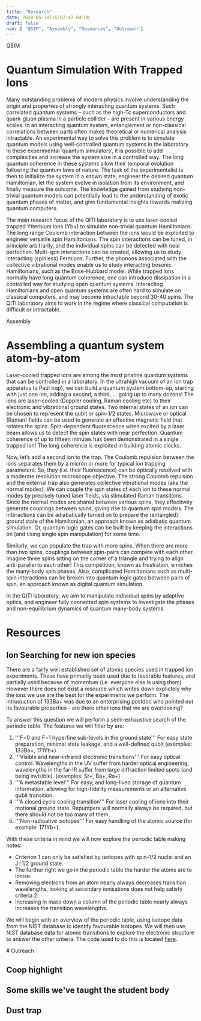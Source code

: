 ```yaml
---
title: "Research"
date: 2020-05-10T15:07:47-04:00
draft: false
nav: [ "QSIM", "Assembly", "Resources", "Outreach"]
---
```

<a id="#QSIM">QSIM</a>

# Quantum Simulation With Trapped Ions
Many outstanding problems of modern physics involve understanding the origin and properties of strongly interacting quantum systems. Such correlated quantum systems – such as the high-Tc superconductors and quark-gluon plasma in a particle collider –  are present in various energy scales. In an interacting quantum system, entanglement or non-classical correlations between parts often makes theoretical or numerical analysis intractable. An experimental way to solve this problem is to simulate quantum models using well-controlled quantum systems in the laboratory. In these experimental ‘quantum simulators’, it is possible to add complexities and increase the system size in a controlled way. The long quantum coherence in these systems allow their temporal evolution following the quantum laws of nature. The task of the experimentalist is then to initialize the system in a known state, engineer the desired quantum Hamiltonian, let the system evolve in isolation from its environment, and finally measure the outcome. The knowledge gained from studying non-trivial quantum models can potentially lead to the understanding of exotic quantum phases of matter, and give fundamental insights towards realizing quantum computers.

The main research focus of the QITI laboratory is to use laser-cooled trapped Ytterbium ions (Yb+) to simulate non-trivial quantum Hamiltonians. The long range Coulomb interaction between the ions would be exploited to engineer versatile spin Hamiltonians. The spin interactions can be tuned, in principle arbitrarily, and the individual spins can be detected with near perfection. Multi-spin interactions can be created, allowing us to study interacting (spinless) Fermions. Further, the phonons associated with the collective vibrational modes enable us to study interacting bosonic Hamiltonians, such as the Bose-Hubbard model. While trapped ions normally have long quantum coherence, one can introduce dissipation in a controlled way for studying open quantum systems. Interacting Hamiltonians and open quantum systems are often hard to simulate on classical computers, and may become intractable beyond 30-40 spins. The QITI laboratory aims to work in the regime where classical computation is difficult or intractable.

<a ref="/#Assembly">Assembly</a>

# Assembling a quantum system atom-by-atom
Laser-cooled trapped ions are among the most pristine quantum systems that can be controlled in a laboratory. In the ultrahigh vacuum of an ion trap apparatus (a Paul trap), we can build a quantum system bottom-up, starting with just one ion, adding a second, a third, … going up to many dozens! The ions are laser-cooled (Doppler cooling, Raman cooling etc) to their electronic and vibrational ground states. Two internal states of an ion can be chosen to represent the qubit or spin-1/2 states. Microwave or optical (Raman) fields can be used to generate an effective magnetic field that rotates the spins. Spin-dependent fluorescence when excited by a laser beam allows us to detect the spin states with near perfection. Quantum coherence of up to fifteen minutes has been demonstrated in a single trapped ion! The long coherence is exploited in building atomic clocks.

Now, let’s add a second ion to the trap. The Coulomb repulsion between the ions separates them by a micron or more for typical ion trapping parameters. So, they (i.e. their fluorescence) can be optically resolved with a moderate resolution microscope objective. The strong Coulomb repulsion and the external trap also generates collective vibrational modes (aka the normal modes). We can couple the spin states of each ion to these normal modes by precisely tuned laser fields, via stimulated Raman transitions. Since the normal modes are shared between various spins, they effectively generate couplings between spins, giving rise to quantum spin models. The interactions can be adiabatically turned on to prepare the (entangled) ground state of the Hamiltonian, an approach known as adiabatic quantum simulation. Or, quantum logic gates can be built by keeping the interactions on (and using single spin manipulation) for some time.

Similarly, we can populate the trap with more spins. When there are more than two spins,  couplings between spin-pairs can compete with each other. Imagine three spins sitting on the corner of a triangle and trying to align anti-parallel to each other! This competition, known as frustration, enriches the many-body spin phases. Also, complicated Hamiltonians such as multi-spin interactions can be broken into quantum logic gates between pairs of spin, an approach known as digital quantum simulation.

In the QITI laboratory, we aim to manipulate individual spins by adaptive optics, and engineer fully connected spin systems to investigate the phases and non-equilibrium dynamics of quantum many-body systems.

<a id="Resources"></a>
# Resources
## Ion Searching for new ion species

There are a fairly well established set of atomic species used in trapped ion experiments. These have primarily been used due to favorable features, and partially used because of momentum (i.e. everyone else is using them). However there does not exist a resource which writes down explictely why the ions we use are the best for the experiments we perform. The introduction of 133Ba+ was due to an enterprising postdoc who pointed out its favourable properties - are there other ions that we are overlooking?

To answer this question we will perform a semi-exhaustive search of the periodic table. The features we will filter by are:

1. '''F=0 and F=1 hyperfine sub-levels in the ground state''' For easy state preparation, minimal state leakage, and a well-defined qubit (examples: 133Ba+, 171Yb+)
2. '''Visible and near-infrared electronic transitions''' For easy optical control. Wavelengths in the UV suffer from harder optical engineering, wavelengths in the far-IR suffer from large diffraction limited spots (and being invisible). (examples: Sr+, Ba+, Ra+)
3. '''A metastable level''' For easy, and long-lived storage of quantum information, allowing for high-fidelity measurements or an alternative qubit transition.
4. '''A closed cycle cooling transition''' For laser cooling of ions into their motional ground state. Repumpers will normally always be required, but there should not be too many of them.
5. '''Non-radioative isotopes''' For easy handling of the atomic source (for example: 171Yb+).

With these criteria in mind we will now explore the periodic table making notes:

* Criterion 1 can only be satisfied by isotopes with spin-1/2 nuclei and an J=1/2 ground state.
* The further right we go in the periodic table the harder the atoms are to ionise.
* Removing electrons from an atom nearly always decreases transition wavelengths, looking at secondary ionisations does not help satisfy criteria 2.
* Increasing in mass down a column of the periodic table nearly always increases the transition wavelengths.

We will begin with an overview of the periodic table, using isotope data from the NIST database to identify favourable isotopes. We will then use NIST database data for atomic transitions to explore the electronic structure to answer the other criteria. The code used to do this is located [here](https://github.com/senkolab/ion-species-explorer).


<a id="Outreach">
# Outreach

## Coop highlight
## Some skills we've taught the student body
## Dust trap

